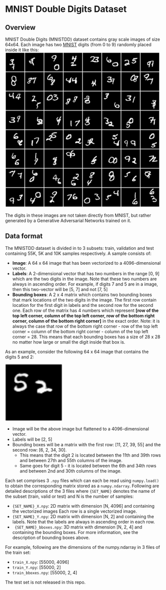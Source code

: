 <!-- No Heading Fix -->

# MNIST Double Digits Dataset

## Overview

MNIST Double Digits (MNISTDD) dataset contains gray scale images of size 64x64. Each image has two [MNIST](http://yann.lecun.com/exdb/mnist/) digits (from 0 to 9) randomly placed inside it like this:![alt text](example.jpg) 

The digits in these images are not taken directly from MNIST, but rather generated by a Generative Adversarial Networks trained on it.

## Data format

The MNISTDD dataset is divided in to 3 subsets: train, validation and test containing 55K, 5K and 10K samples respectively. A sample consists of:

- **Image**: A 64 x 64 image that has been vectorized to a 4096-dimensional vector.
- **Labels**: A 2-dimensional vector that has two numbers in the range [0, 9] which are the two digits in the image. Note that these two numbers are always in ascending order. For example, if digits 7 and 5 are in a image, then this two-vector will be [5, 7] and not [7, 5]
- **Bounding boxes**: A 2 x 4 matrix which contains two bounding boxes that mark locations of the two digits in the image. The first row contain location for the first digit in labels and the second row for the second one. Each row of the matrix has 4 numbers which represent **[row of the top left corner, column of the top left corner, row of the bottom right corner, column of the bottom right corner]** in the exact order. 
Note: it is always the case that row of the bottom right corner - row of the top left corner = column of the bottom right corner - column of the top left corner = 28. This means that each bounding boxes has a size of 28 x 28 no matter how large or small the digit inside that box is.

As an example, consider the following 64 x 64  image that contains the digits 5 and 2:  

![alt text](5_2.jpg) 
 
- Image will be the above image but flattened to a 4096-dimensional vector. 
- Labels will be [2, 5]
- Bounding boxes will be a matrix with the first row: [11, 27, 39, 55] and the second row: [6, 2, 34, 30]. 
    - This means that the digit 2 is located between the 11th and 39th rows and between 27th and 55th columns of the image.
    - Same goes for digit 5 - it is located between the 6th and 34th rows and between 2nd and 30th columns of the image.

Each set comprises 3 `.npy` files which can each be read using `numpy.load()` to obtain the corresponding matrix stored as a  `numpy.ndarray`. Following are detailed descriptions of the 3 files where `{SET_NAME}` denotes the name of the subset (train, valid or test) and N is the number of samples:

- `{SET_NAME}_X.npy`: 2D matrix with dimension [N, 4096] and containing the vectorized images Each row is a single vectorized image.
-  `{SET_NAME}_Y.npy`: 2D matrix with dimension [N, 2] and containing the labels. Note that the labels are always in ascending order in each row.
- ` {SET_NAME}_bboxes.npy`: 3D matrix with dimension [N, 2, 4] and containing the bounding boxes. For more information, see the description of bounding boxes above.

For example, following are the dimensions of the numpy.ndarray in 3 files of the train set:

- `train_X.npy`: [55000, 4096]
- `train_Y.npy`: [55000, 2]
- `train_bboxes.npy`: [55000, 2, 4]

The test set is not released in this repo.
